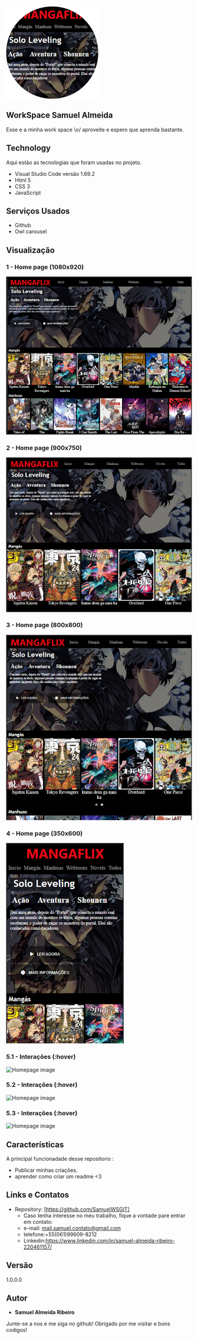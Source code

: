 
![Logo do projeto](https://github.com/SamuelWSGIT/MANGAFLIX/blob/main/img/MANGAFLIX/logo.png)


## WorkSpace Samuel Almeida
Esse e a minha work space \o/ aproveite e espero que aprenda bastante.

## Technology 
Aqui estão as tecnologias que foram usadas no projeto.

* Visual Studio Code versão 1.69.2
* Html 5
* CSS 3
* JavaScript

## Serviços Usados

* Github
* Owl carousel

## Visualização

### 1 - Home page (1080x920)

![Homepage image](https://github.com/SamuelWSGIT/MANGAFLIX/blob/main/img/MANGAFLIX/mangaflix_1080x920.png)

### 2 - Home page (900x750)

![Homepage image](https://github.com/SamuelWSGIT/MANGAFLIX/blob/main/img/MANGAFLIX/mangaflix_900x750.png)

### 3 - Home page (800x800)

![Homepage image](https://github.com/SamuelWSGIT/MANGAFLIX/blob/main/img/MANGAFLIX/mangaflix_800x800.png)

### 4 - Home page (350x600)

![Homepage image](https://github.com/SamuelWSGIT/MANGAFLIX/blob/main/img/MANGAFLIX/mangaflix_350x600.png)

### 5.1 - Interações (:hover)

![Homepage image](https://github.com/SamuelWSGIT/MANGAFLIX/blob/main/img/MANGAFLIX/funsão_sobre.png)

### 5.2 - Interações (:hover)


![Homepage image](https://github.com/SamuelWSGIT/MANGAFLIX/blob/main/img/MANGAFLIX/funsão_sobre2.png)

### 5.3 - Interações (:hover)


![Homepage image](https://github.com/SamuelWSGIT/MANGAFLIX/blob/main/img/MANGAFLIX/funsão_sobre4.png)

## Características
A principal funcionadade desse repositorio :
 - Publicar minhas criações.
 - aprender como criar um readme <3


## Links e Contatos
  - Repository: [https://github.com/SamuelWSGIT]
    - Caso tenha interesse no meu trabalho, fique a vontade pare entrar em contato: 
    - e-mail: mail.samuel.contato@gmail.com
    - telefone:+55(061)99609-8212
    - Linkedin:https://www.linkedin.com/in/samuel-almeida-ribeiro-220461157/

  ## Versão

  1.0.0.0


  ## Autor

  * **Samuel Almeida Ribeiro** 

  Junte-se a nos e me siga no github!
  Obrigado por me visitar e bons codigos!
